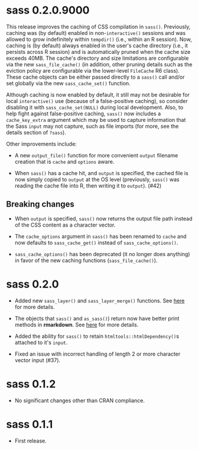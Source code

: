 # sass 0.2.0.9000

This release improves the caching of CSS compilation in `sass()`. Previously, caching was (by default) enabled in non-`interactive()` sessions and was allowed to grow indefinitely within `tempdir()` (i.e., within an R session). Now, caching is (by default) always enabled in the user's cache directory (i.e., it persists across R session) and is automatically pruned when the cache size exceeds 40MB. The cache's directory and size limitations are configurable via the new `sass_file_cache()` (in addition, other pruning details such as the eviction policy are configurable via the lower-level `FileCache` R6 class). These cache objects can be either passed directly to a `sass()` call and/or set globally via the new `sass_cache_set()` function.

Although caching is now enabled by default, it still may not be desirable for local `interactive()` use (because of a false-positive caching), so consider disabling it with `sass_cache_set(NULL)` during local development. Also, to help fight against false-positive caching, `sass()` now includes a `cache_key_extra` argument which may be used to capture information that the Sass `input` may not capture, such as file imports (for more, see the details section of `?sass`).

Other improvements include: 

* A new `output_file()` function for more convenient `output` filename creation that is `cache` and `options` aware. 

* When `sass()` has a cache hit, and `output` is specified, the cached file is now simply copied to `output` at the OS level (previously, `sass()` was reading the cache file into R, then writing it to `output`). (#42)

## Breaking changes

* When `output` is specified, `sass()` now returns the output file path instead of the CSS content as a character vector.

* The `cache_options` argument in `sass()` has been renamed to `cache` and now defaults to `sass_cache_get()` instead of `sass_cache_options()`.

* `sass_cache_options()` has been deprecated (it no longer does anything) in favor of the new caching functions (`sass_file_cache()`).


# sass 0.2.0

* Added new `sass_layer()` and `sass_layer_merge()` functions. See [here](https://rstudio.github.io/sass/articles/sass.html#layers) for more details.

* The objects that `sass()` and `as_sass()`) return now have better print methods in **rmarkdown**. See [here](https://rstudio.github.io/sass/articles/sass.html#rmarkdown) for more details.

* Added the ability for `sass()` to retain `htmltools::htmlDependency()`s attached to it's `input`.  

* Fixed an issue with incorrect handling of length 2 or more character vector input (#37).

# sass 0.1.2

* No significant changes other than CRAN compliance.

# sass 0.1.1

* First release.
